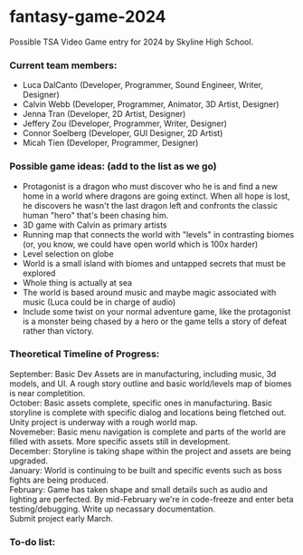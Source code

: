 # fantasy-game-2024
Possible TSA Video Game entry for 2024 by Skyline High School.

### Current team members:
- Luca DalCanto (Developer, Programmer, Sound Engineer, Writer, Designer)
- Calvin Webb (Developer, Programmer, Animator, 3D Artist, Designer)
- Jenna Tran (Developer, 2D Artist, Designer)
- Jeffery Zou (Developer, Programmer,  Writer, Designer)
- Connor Soelberg (Developer, GUI Designer, 2D Artist)
- Micah Tien (Developer, Programmer, Designer)

### Possible game ideas: (add to the list as we go)

- Protagonist is a dragon who must discover who he is and find a new home in a world where dragons are going extinct. When all hope is lost, he discovers he wasn't the last dragon left and confronts the classic human "hero" that's been chasing him.
- 3D game with Calvin as primary artists
- Running map that connects the world with "levels" in contrasting biomes (or, you know, we could have open world which is 100x harder)
- Level selection on globe
- World is a small island with biomes and untapped secrets that must be explored
- Whole thing is actually at sea
- The world is based around music and maybe magic associated with music (Luca could be in charge of audio)
- Include some twist on your normal adventure game, like the protagonist is a monster being chased by a hero or the game tells a story of defeat rather than victory.

### Theoretical Timeline of Progress:

September: Basic Dev Assets are in manufacturing, including music, 3d models, and UI. A rough story outline and basic world/levels map of biomes is near completition. <br>
October: Basic assets complete, specific ones in manufacturing. Basic storyline is complete with specific dialog and locations being fletched out. Unity project is underway with a rough world map.<br>
Novemeber: Basic menu navigation is complete and parts of the world are filled with assets. More specific assets still in development.<br>
December: Storyline is taking shape within the project and assets are being upgraded.<br>
January: World is continuing to be built and specific events such as boss fights are being produced.<br>
February: Game has taken shape and small details such as audio and lighting are perfected. By mid-February we're in code-freeze and enter beta testing/debugging. Write up necassary documentation.<br>
Submit project early March.

### To-do list:
